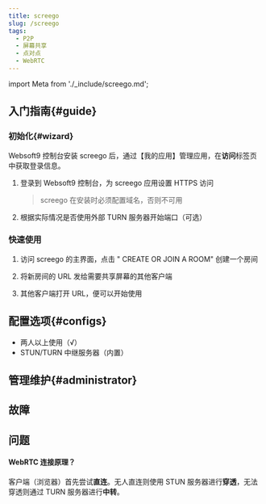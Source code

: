 ```yaml
---
title: screego
slug: /screego
tags:
  - P2P
  - 屏幕共享
  - 点对点
  - WebRTC
---
```


import Meta from './_include/screego.md';

<Meta name="meta" />

## 入门指南{#guide}

### 初始化{#wizard}

Websoft9 控制台安装 screego 后，通过【我的应用】管理应用，在**访问**标签页中获取登录信息。  

1. 登录到 Websoft9 控制台，为 screego 应用设置 HTTPS 访问

   > screego 在安装时必须配置域名，否则不可用

2. 根据实际情况是否使用外部 TURN 服务器开始端口（可选）


### 快速使用

1. 访问 screego 的主界面，点击 " CREATE OR JOIN A ROOM" 创建一个房间

2. 将新房间的 URL 发给需要共享屏幕的其他客户端

3. 其他客户端打开 URL，便可以开始使用


## 配置选项{#configs}

- 两人以上使用（√）
- STUN/TURN 中继服务器（内置）

## 管理维护{#administrator}

## 故障

## 问题

#### WebRTC 连接原理？

客户端（浏览器）首先尝试**直连**。无人直连则使用 STUN 服务器进行**穿透**，无法穿透则通过 TURN 服务器进行**中转**。
